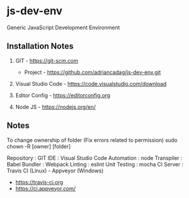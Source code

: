 # js-dev-env
Generic JavaScript Development Environment

Installation Notes
------------------
1. GIT - https://git-scm.com
   * Project - https://github.com/adriancadag/js-dev-env.git

2. Visual Studio Code - https://code.visualstudio.com/download

3. Editor Config - https://editorconfig.org

4. Node JS - https://nodejs.org/en/

Notes
-----
To change ownership of folder (Fix errors related to permission)
sudo chown -R [owner] [folder]

Repository   : GIT
IDE          : Visual Studio Code
Automation   : node
Transpiler   : Babel
Bundler      : Webpack
Linting      : eslint
Unit Testing : mocha
CI Server    : Travis CI (Linux) - Appveyor (Windows)
* https://travis-ci.org
* https://ci.appveyor.com/

